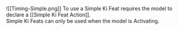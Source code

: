 ![[Timing-Simple.png]]  To use a Simple Ki Feat requires the model to declare a [[Simple Ki Feat Action]].  
Simple Ki Feats can only be used when the model is Activating.